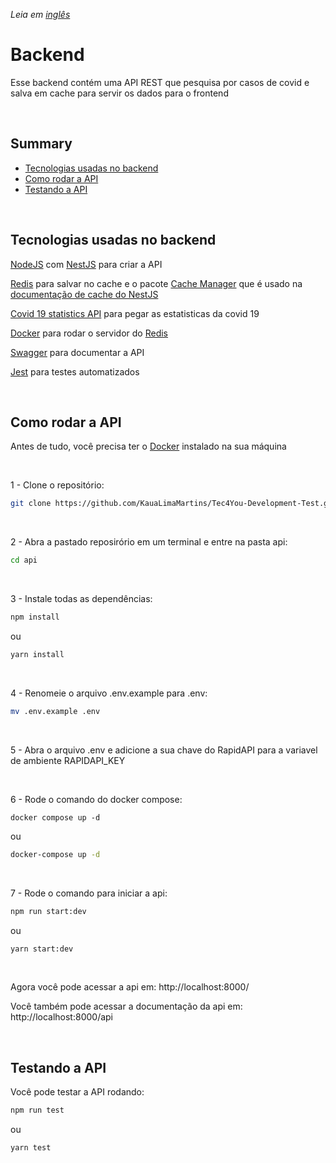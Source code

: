*Leia em [inglês](https://github.com/KauaLimaMartins/Digital-Republic-Code-Challenge/blob/master/api/README.md)*

# Backend

Esse backend contém uma API REST que pesquisa por casos de covid e salva em cache para servir os dados para o frontend

<br />

## Summary

- [Tecnologias usadas no backend](#tecnologias-usadas-no-backend)
- [Como rodar a API](#como-rodar-a-api)
- [Testando a API](#testando-a-api)

<br />

## Tecnologias usadas no backend

[NodeJS](https://nodejs.org/) com [NestJS](https://docs.nestjs.com/) para criar a API

[Redis](https://redis.io/) para salvar no cache e o pacote [Cache Manager](https://www.npmjs.com/package/cache-manager) que é usado na [documentação de cache do NestJS](https://docs.nestjs.com/techniques/caching)

[Covid 19 statistics API](https://rapidapi.com/axisbits-axisbits-default/api/covid-19-statistics/) para pegar as estatisticas da covid 19

[Docker](https://www.docker.com/) para rodar o servidor do [Redis](https://redis.io/)

[Swagger](https://swagger.io/) para documentar a API

[Jest](https://jestjs.io/pt-BR/) para testes automatizados

<br />

## Como rodar a API

Antes de tudo, você precisa ter o [Docker](https://www.docker.com/) instalado na sua máquina

<br />

1 - Clone o repositório:
```bash
git clone https://github.com/KauaLimaMartins/Tec4You-Development-Test.git
```

<br />

2 - Abra a pastado reposirório em um terminal e entre na pasta api:
```bash
cd api
```

<br />

3 - Instale todas as dependências:
```bash
npm install
```
ou
```bash
yarn install
```

<br />

4 - Renomeie o arquivo .env.example para .env:
```bash
mv .env.example .env
```

<br />

5 - Abra o arquivo .env e adicione a sua chave do RapidAPI para a variavel de ambiente RAPIDAPI_KEY

<br />

6 - Rode o comando do docker compose:
```bashapi
docker compose up -d
```
ou
```bash
docker-compose up -d
```

<br />

7 - Rode o comando para iniciar a api:
```bash
npm run start:dev
```
ou
```bash
yarn start:dev
```

<br />

Agora você pode acessar a api em: http://localhost:8000/

Você também pode acessar a documentação da api em: http://localhost:8000/api

<br />

## Testando a API

Você pode testar a API rodando:
```bash
npm run test
```
ou
```bash
yarn test
```